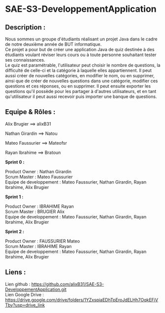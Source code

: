 # SAE-S3-DeveloppementApplication

## Description :

Nous sommes un groupe d'étudiants réalisant un projet Java dans le cadre de notre deuxième année de BUT informatique.  
Ce projet a pour but de créer une application Java de quiz destinée à des étudiants voulant réviser leurs cours ou à toute personne souhaitant tester ses connaissances.  
Le quiz est paramétrable, l'utilisateur peut choisir le nombre de questions, la difficulté de celle-ci et la catégorie à laquelle elles appartiennent. 
Il peut aussi créer de nouvelles catégories, en modifier le nom, ou en supprimer, ainsi que de créer de nouvelles questions dans une catégorie, modifier ces questions et ces réponses, ou en supprimer.
Il peut ensuite exporter les questions qu'il possède pour les partager à d'autres utilisateurs, et en tant qu'utilisateur il peut aussi recevoir puis importer une banque de questions.

## Equipe & Rôles :

Alix Brugier     ==> alixB31 

Nathan Girardin  ==> Natou    

Mateo Faussurier ==> Mateofsr 

Rayan Ibrahime    ==> Bratoun


**Sprint 0 :**

Product Owner : Nathan Girardin   
Scrum Master : Mateo Faussurier   
Equipe de developpement : Mateo Faussurier, Nathan Girardin, Rayan Ibrahime, Alix Brugier   


**Sprint 1 :**

Product Owner : IBRAHIME Rayan  
Scrum Master : BRUGIER Alix   
Equipe de developpement : Mateo Faussurier, Nathan Girardin, Rayan Ibrahime, Alix Brugier   


**Sprint 2 :**

Product Owner : FAUSSURIER Mateo    
Scrum Master : IBRAHIME Rayan   
Equipe de developpement : Mateo Faussurier, Nathan Girardin, Rayan Ibrahime, Alix Brugier   


## Liens : 
Lien github : https://github.com/alixB31/SAE-S3-DeveloppementApplication.git  
Lien Google Drive : https://drive.google.com/drive/folders/1YZxspiaEDhTpEroJdELHh7OqkEFiVTby?usp=drive_link
